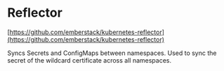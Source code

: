 # Reflector

[https://github.com/emberstack/kubernetes-reflector](https://github.com/emberstack/kubernetes-reflector)

Syncs Secrets and ConfigMaps between namespaces. Used to sync the secret of the wildcard certificate across all namespaces.
